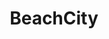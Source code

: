 ---
title: BeachCity
crosslinks:
- stevenuniverse
- youtubefactsbot
- youtubot
- autotldr
- samuraijack
- StarVStheForcesofEvil
- MyLittleShellbullet17
- fim
- watchadventuretime
- InfinityTrain
- metalgearsolid
- ExpandDong
- EnoughTrumpSpam
- pics
- livven
- Undertale
- AskModerators
- SUAnalysis
- Piracy
- PrequelMemes
---